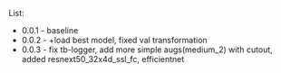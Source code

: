 List:
 
 - 0.0.1 - baseline
 - 0.0.2 - +load best model, fixed val transformation
 - 0.0.3 - fix tb-logger, add more simple augs(medium_2) with cutout, added resnext50_32x4d_ssl_fc,
 efficientnet
 